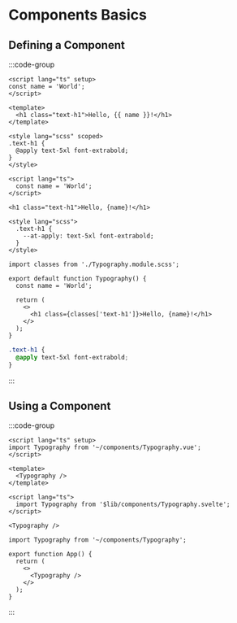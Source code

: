 # Components Basics

## Defining a Component

:::code-group

```vue [Vue]
<script lang="ts" setup>
const name = 'World';
</script>

<template>
  <h1 class="text-h1">Hello, {{ name }}!</h1>
</template>

<style lang="scss" scoped>
.text-h1 {
  @apply text-5xl font-extrabold;
}
</style>
```

```svelte [Svelte]
<script lang="ts">
  const name = 'World';
</script>

<h1 class="text-h1">Hello, {name}!</h1>

<style lang="scss">
  .text-h1 {
    --at-apply: text-5xl font-extrabold;
  }
</style>
```

```tsx [React]
import classes from './Typography.module.scss';

export default function Typography() {
  const name = 'World';

  return (
    <>
      <h1 class={classes['text-h1']}>Hello, {name}!</h1>
    </>
  );
}
```

```scss [React (module.scss)]
.text-h1 {
  @apply text-5xl font-extrabold;
}
```

:::

## Using a Component

:::code-group

```vue [Vue]
<script lang="ts" setup>
import Typography from '~/components/Typography.vue';
</script>

<template>
  <Typography />
</template>
```

```svelte [Svelte]
<script lang="ts">
  import Typography from '$lib/components/Typography.svelte';
</script>

<Typography />
```

```tsx [React]
import Typography from '~/components/Typography';

export function App() {
  return (
    <>
      <Typography />
    </>
  );
}
```

:::
